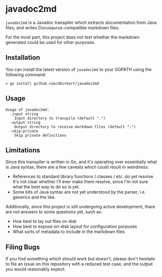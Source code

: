 # javadoc2md

`javadoc2md` is a Javadoc transpiler which extracts documentation from Java
files, and writes Docusaurus-compatible markdown files.

For the most part, this project does not test whether the markdown generated
could be used for other purposes.

## Installation

You can install the latest version of `javadoc2md` to your GOPATH using 
the following command:

```shell
> go install github.com/dburkart/javadoc2md
```

## Usage

```
Usage of javadoc2md:
  -input string
    Input directory to transpile (default ".")
  -output string
    Output directory to receive markdown files (default ".")
  -skip-private
    Skip private definitions
```

## Limitations

Since this transpiler is written in Go, and it's operating over essentially
what is Java syntax, there are a few caveats which could result in weirdness:

  * References to standard library functions / classes / etc. do yet resolve.
    It's not clear whether I'll ever make them resolve, since I'm not sure what
    the best way to do so is yet.
  * Some bits of Java syntax are not yet understood by the parser, i.e. generics
    and the like.

Additionally, since this project is still undergoing active development, thare are
not answers to some questions yet, such as:

  * How best to lay out files on disk
  * How best to expose on-disk layout for configuration purposes
  * What sorts of metadata to include in the markdown files

## Filing Bugs

If you find something which should work but doesn't, please don't hesitate to file
an issue on this repository with a reduced test case, and the output you would
reasonably expect.
